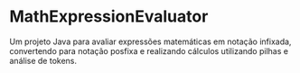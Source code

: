 # MathExpressionEvaluator
Um projeto Java para avaliar expressões matemáticas em notação infixada, convertendo para notação posfixa e realizando cálculos utilizando pilhas e análise de tokens.
